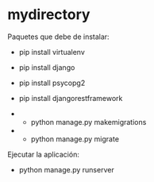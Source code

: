# mydirectory
Paquetes que debe de instalar:
 - pip install virtualenv 
 - pip install django
 - pip install psycopg2
 - pip install djangorestframework
 
 
 - -	python manage.py makemigrations
 - -	python manage.py migrate
 
 
 Ejecutar la aplicación:
 - python manage.py runserver
 
